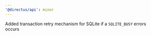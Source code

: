 ```yaml
---
'@directus/api': minor
---
```


Added transaction retry mechanism for SQLite if a `SQLITE_BUSY` errors occurs
